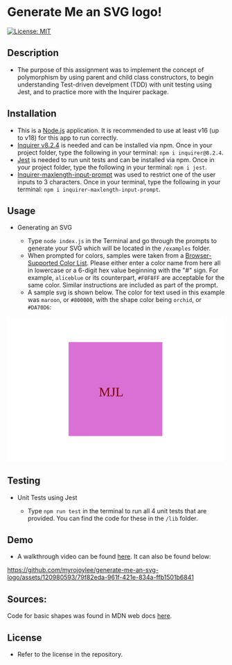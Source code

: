 # Generate Me an SVG logo!

[![License: MIT](https://img.shields.io/badge/License-MIT-yellow.svg)](https://opensource.org/licenses/MIT)

## Description

- The purpose of this assignment was to implement the concept of polymorphism by using parent and child class constructors, to begin understanding Test-driven develpment (TDD) with unit testing using Jest, and to practice more with the Inquirer package.

## Installation

- This is a [Node.js](https://nodejs.org/en) application. It is recommended to use at least v16 (up to v18) for this app to run correctly.
- [Inquirer v8.2.4](https://www.npmjs.com/package/inquirer) is needed and can be installed via npm. Once in your project folder, type the following in your terminal: `npm i inquirer@8.2.4`.
- [Jest](https://www.npmjs.com/package/jest) is needed to run unit tests and can be installed via npm. Once in your project folder, type the following in your terminal: `npm i jest`.
- [Inquirer-maxlength-input-prompt](https://www.npmjs.com/package/inquirer-maxlength-input-prompt) was used to restrict one of the user inputs to 3 characters. Once in your terminal, type the following in your terminal: `npm i inquirer-maxlength-input-prompt`.

## Usage

- Generating an SVG

  - Type `node index.js` in the Terminal and go through the prompts to generate your SVG which will be located in the `/examples` folder.
  - When prompted for colors, samples were taken from a [Browser-Supported Color List](https://www.w3schools.com/cssref/css_colors.php). Please either enter a color name from here all in lowercase or a 6-digit hex value beginning with the "#" sign. For example, `aliceblue` or its counterpart, `#F0F8FF` are acceptable for the same color. Similar instructions are included as part of the prompt.
  - A sample svg is shown below. The color for text used in this example was `maroon`, or `#800000`, with the shape color being `orchid`, or `#DA70D6`:

<img src="https://github.com/myrojoylee/generate-me-an-svg-logo/blob/main/examples/square.svg" width = 500px />

## Testing

- Unit Tests using Jest

  - Type `npm run test` in the terminal to run all 4 unit tests that are provided. You can find the code for these in the `/lib` folder.

## Demo

- A walkthrough video can be found [here](https://drive.google.com/file/d/1IhKNvGDRkX7CTVhA-nf23jOUoQI3xyQV/view?usp=sharing). It can also be found below:

https://github.com/myrojoylee/generate-me-an-svg-logo/assets/120980593/79f82eda-961f-421e-834a-ffb1501b6841

## Sources:

Code for basic shapes was found in MDN web docs [here](https://developer.mozilla.org/en-US/docs/Web/SVG/Tutorial/Basic_Shapes).

## License

- Refer to the license in the repository.
